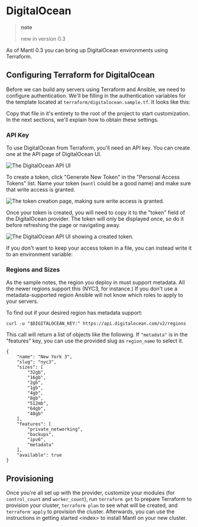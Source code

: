 # DigitalOcean

> **note**
> 
> new in version 0.3

As of Mantl 0.3 you can bring up DigitalOcean environments using
Terraform.

## Configuring Terraform for DigitalOcean

Before we can build any servers using Terraform and Ansible, we need to
configure authentication. We'll be filling in the authentication
variables for the template located at
`terraform/digitalocean.sample.tf`. It looks like this:

Copy that file in it's entirety to the root of the project to start
customization. In the next sections, we'll explain how to obtain these
settings.

### API Key

To use DigitalOcean from Terraform, you'll need an API key. You can
create one at the API page of DigitalOcean UI.

![The DigitalOcean API UI](/_static/digitalocean_no_tokens.png)

To create a token, click "Generate New Token" in the "Personal Access
Tokens" list. Name your token (`mantl` could be a good name) and make
sure that write access is granted.

![The token creation page, making sure write access is
granted.](/_static/digitalocean_new_token.png)

Once your token is created, you will need to copy it to the "token"
field of the DigitalOcean provider. The token will only be displayed
once, so do it before refreshing the page or navigating away.

![The DigitalOcean API UI showing a created
token.](/_static/digitalocean_created_token.png)

If you don't want to keep your access token in a file, you can instead
write it to an environment variable:

### Regions and Sizes

As the sample notes, the region you deploy in must support metadata. All
the newer regions support this (NYC3, for instance.) If you don't use a
metadata-supported region Ansible will not know which roles to apply to
your servers.

To find out if your desired region has metadata support:

``` sourceCode shell
curl -u "$DIGITALOCEAN_KEY:" https://api.digitalocean.com/v2/regions
```

This call will return a list of objects like the following. If
`"metadata"` is in the "features" key, you can use the provided slug as
`region_name` to select it.

``` sourceCode json
{
    "name": "New York 3",
    "slug": "nyc3",
    "sizes": [
        "32gb",
        "16gb",
        "2gb",
        "1gb",
        "4gb",
        "8gb",
        "512mb",
        "64gb",
        "48gb"
    ],
    "features": [
        "private_networking",
        "backups",
        "ipv6",
        "metadata"
    ],
    "available": true
}
```

## Provisioning

Once you're all set up with the provider, customize your modules (for
`control_count` and `worker_count`), run `terraform get` to prepare
Terraform to provision your cluster, `terraform plan` to see what will
be created, and `terraform apply` to provision the cluster. Afterwards,
you can use the instructions in getting started \<index\> to install
Mantl on your new cluster.

